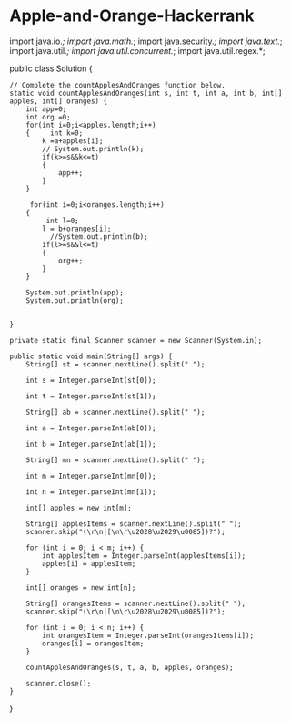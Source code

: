 # Apple-and-Orange-Hackerrank
import java.io.*;
import java.math.*;
import java.security.*;
import java.text.*;
import java.util.*;
import java.util.concurrent.*;
import java.util.regex.*;

public class Solution {

    // Complete the countApplesAndOranges function below.
    static void countApplesAndOranges(int s, int t, int a, int b, int[] apples, int[] oranges) {
        int app=0;
        int org =0;
        for(int i=0;i<apples.length;i++)
        {     int k=0;
            k =a+apples[i];
            // System.out.println(k);
            if(k>=s&&k<=t)
            {
                app++;
            }
        }
        
         for(int i=0;i<oranges.length;i++)
        {
             int l=0;
            l = b+oranges[i];
              //System.out.println(b);
            if(l>=s&&l<=t)
            {
                org++;
            }
        }
            
        System.out.println(app);
        System.out.println(org);


    }

    private static final Scanner scanner = new Scanner(System.in);

    public static void main(String[] args) {
        String[] st = scanner.nextLine().split(" ");

        int s = Integer.parseInt(st[0]);

        int t = Integer.parseInt(st[1]);

        String[] ab = scanner.nextLine().split(" ");

        int a = Integer.parseInt(ab[0]);

        int b = Integer.parseInt(ab[1]);

        String[] mn = scanner.nextLine().split(" ");

        int m = Integer.parseInt(mn[0]);

        int n = Integer.parseInt(mn[1]);

        int[] apples = new int[m];

        String[] applesItems = scanner.nextLine().split(" ");
        scanner.skip("(\r\n|[\n\r\u2028\u2029\u0085])?");

        for (int i = 0; i < m; i++) {
            int applesItem = Integer.parseInt(applesItems[i]);
            apples[i] = applesItem;
        }

        int[] oranges = new int[n];

        String[] orangesItems = scanner.nextLine().split(" ");
        scanner.skip("(\r\n|[\n\r\u2028\u2029\u0085])?");

        for (int i = 0; i < n; i++) {
            int orangesItem = Integer.parseInt(orangesItems[i]);
            oranges[i] = orangesItem;
        }

        countApplesAndOranges(s, t, a, b, apples, oranges);

        scanner.close();
    }
}
